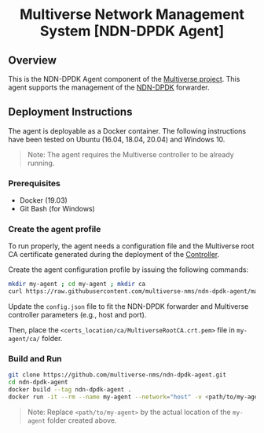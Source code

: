 ﻿<h1 align="center"> Multiverse Network Management System [NDN-DPDK Agent] </h1>
<!-- p align="center">
  <img src="docs/images/logo.png" />
</p -->

## Overview 

This is the NDN-DPDK Agent component of the [Multiverse project](https://github.com/multiverse-nms/multiverse-controller).
This agent supports the management of the [NDN-DPDK](https://github.com/usnistgov/ndn-dpdk) forwarder.

## Deployment Instructions

The agent is deployable as a Docker container.
The following instructions have been tested on Ubuntu (16.04, 18.04, 20.04) and Windows 10.

> Note: The agent requires the Multiverse controller to be already running.

### Prerequisites

- Docker (19.03)
- Git Bash (for Windows)

### Create the agent profile

To run properly, the agent needs a configuration file and the Multiverse root CA certificate generated during the deployment of the [Controller](https://github.com/multiverse-nms/multiverse-controller#prepare-the-system).

Create the agent configuration profile by issuing the following commands:
```bash
mkdir my-agent ; cd my-agent ; mkdir ca
curl https://raw.githubusercontent.com/multiverse-nms/ndn-dpdk-agent/master/src/config/config.json -o config.json
```

Update the `config.json` file to fit the NDN-DPDK forwarder and Multiverse controller parameters (e.g., host and port).

Then, place the `<certs_location/ca/MultiverseRootCA.crt.pem>` file in `my-agent/ca/` folder.

### Build and Run
```bash
git clone https://github.com/multiverse-nms/ndn-dpdk-agent.git
cd ndn-dpdk-agent
docker build --tag ndn-dpdk-agent .
docker run -it --rm --name my-agent --network="host" -v <path/to/my-agent>:/opt/data ndn-dpdk-agent
```

> Note: Replace `<path/to/my-agent>` by the actual location of the `my-agent` folder created above.